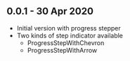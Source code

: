 ## 0.0.1 - 30 Apr 2020

* Initial version with progress stepper
* Two kinds of step indicator available
  * ProgressStepWithChevron
  * ProgressStepWithArrow